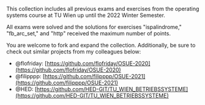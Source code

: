 This collection includes all previous exams and exercises from the operating systems course at TU Wien up until the 2022 Winter Semester.

All exams were solved and the solutions for exercises "ispalindrome," "fb_arc_set," and "http" received the maximum number of points.

You are welcome to fork and expand the collection. Additionally, be sure to check out similar projects from my colleagues below:

- @flofriday: [https://github.com/flofriday/OSUE-2020](https://github.com/flofriday/OSUE-2020)
- @filipppp: [https://github.com/filipppp/OSUE-2021](https://github.com/filipppp/OSUE-2021)
- @HED: [https://github.com/HED-GIT/TU_WIEN_BETRIEBSSYSTEME](https://github.com/HED-GIT/TU_WIEN_BETRIEBSSYSTEME)
